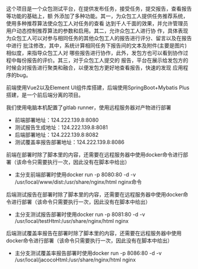这个项目是一个众包测试平台，在提供发布任务，接受任务，提交报告，查看报告等功能的基础上，额
外添加了多种功能。其一，为众包工人提供任务推荐系统，使用多种推荐算法使众包工人对任务的查看
达到千人千面的效果，并允许管理员用户动态控制推荐算法的参数和启用。其二，允许众包工人进行协
作，具体表现为众包工人可以对参与相同任务的其他众包工人的报告进行评分、留言以及在报告中进行
批注修改，其中，系统计算相同任务下报告间的文本及附件(主要是图片)相似度，来指导众包工人对
哪些报告进行协作，此外，发包方也可以看到协作过程中每份报告的评价。其三，对于众包工人提交的
报告，平台在展示给发包方的时候会对报告进行聚类和融合，以便发包方更好地查看报告，快速的发现
应用程序的bug。

前端使用Vue2以及Element UI组件库搭建，后端使用SpringBoot+Mybatis Plus搭建，是一个前后端分离的项目。

我们使用电脑本机配置了gitlab runner，使用远程服务器对产物进行部署
- 前端部署地址：124.222.139.8:8080
- 测试报告生成地址：124.222.139.8:8081
- 后端部署地址：124.222.139.8:8082
- 测试覆盖率报告部署地址：124.222.139.8:8086

前端在部署时除了脚本里的内容，还需要在远程服务器中使用docker命令进行部署（该命令只需要执行一次，因此没有在脚本中给出）
- 主分支前端部署时使用docker run -p 8080:80 -d -v /usr/local/www/dist:/usr/share/nginx/html nginx命令

后端测试报告在部署时除了脚本里的内容，还需要在远程服务器中使用docker命令进行部署（该命令只需要执行一次，因此没有在脚本中给出）
- 主分支测试报告部署时使用docker run -p 8081:80 -d -v /usr/local/testHtml:/usr/share/nginx/html nginx

后端测试覆盖率报告在部署时除了脚本里的内容，还需要在远程服务器中使用docker命令进行部署（该命令只需要执行一次，因此没有在脚本中给出）
- 主分支测试覆盖率报告部署时使用docker run -p 8086:80 -d -v /usr/local/jacocoHtml:/usr/share/nginx/html nginx
